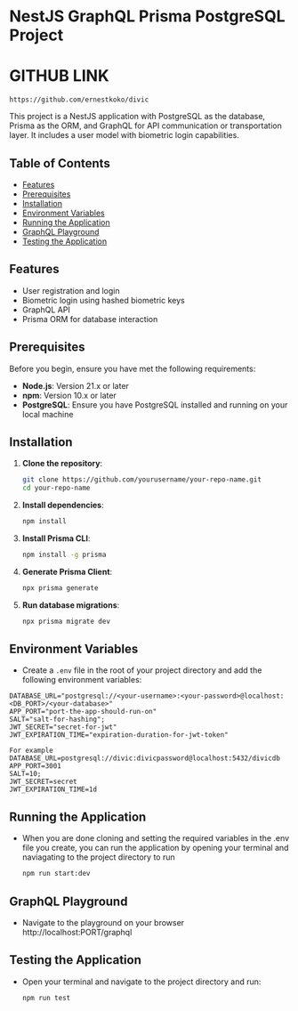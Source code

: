 # NestJS GraphQL Prisma PostgreSQL Project

# GITHUB LINK 
 `https://github.com/ernestkoko/divic`

This project is a NestJS application with PostgreSQL as the database, Prisma as the ORM, and GraphQL for API communication or transportation layer. It includes a user model with biometric login capabilities.

## Table of Contents

- [Features](#features)
- [Prerequisites](#prerequisites)
- [Installation](#installation)
- [Environment Variables](#environment-variables)
- [Running the Application](#running-the-application)
- [GraphQL Playground](#graphql-playground)
- [Testing the Application](#testing-the-application)

## Features

- User registration and login
- Biometric login using hashed biometric keys
- GraphQL API
- Prisma ORM for database interaction

## Prerequisites

Before you begin, ensure you have met the following requirements:

- **Node.js**: Version 21.x or later
- **npm**: Version 10.x or later
- **PostgreSQL**: Ensure you have PostgreSQL installed and running on your local machine

## Installation

1. **Clone the repository**:

    ```bash
    git clone https://github.com/yourusername/your-repo-name.git
    cd your-repo-name
    ```

2. **Install dependencies**:

    ```bash
    npm install
    ```

3. **Install Prisma CLI**:

    ```bash
    npm install -g prisma
    ```
4. **Generate Prisma Client**:
    ```bash
    npx prisma generate
    ```
5. **Run database migrations**:
    ```bash
    npx prisma migrate dev
    ```

## Environment Variables

- Create a `.env` file in the root of your project directory and add the following environment variables:

```dotenv
DATABASE_URL="postgresql://<your-username>:<your-password>@localhost:<DB_PORT>/<your-database>"
APP_PORT="port-the-app-should-run-on"
SALT="salt-for-hashing";
JWT_SECRET="secret-for-jwt"
JWT_EXPIRATION_TIME="expiration-duration-for-jwt-token"

For example
DATABASE_URL=postgresql://divic:divicpassword@localhost:5432/divicdb
APP_PORT=3001
SALT=10;
JWT_SECRET=secret
JWT_EXPIRATION_TIME=1d
```

## Running the Application
- When you are done cloning and setting the required variables in the .env file you create, you can run the application by opening your terminal and naviagating to the project directory to run

  ```bash 
  npm run start:dev
  ```

## GraphQL Playground
- Navigate to the playground on your browser
 http://localhost:PORT/graphql

## Testing the Application
- Open your terminal and navigate to the project directory and run: 
  ```bash
  npm run test
  ```



